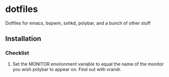 # dotfiles
Dotfiles for emacs, bspwm, sxhkd, polybar, and a bunch of other stuff


## Installation

### Checklist
1. Set the MONITOR environment variable to equal the name of the monitor you wish polybar to appear on. Find out with xrandr.
